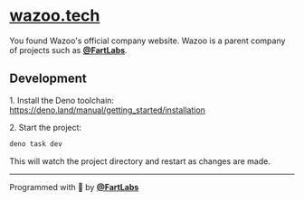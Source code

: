 # [wazoo.tech](https://wazoo.tech/)

You found Wazoo's official company website. Wazoo is a parent company of
projects such as [**@FartLabs**](https://github.com/FartLabs).

## Development

1\. Install the Deno toolchain:
<https://deno.land/manual/getting_started/installation>

2\. Start the project:

```sh
deno task dev
```

This will watch the project directory and restart as changes are made.

---

Programmed with 💖 by [**@FartLabs**](https://github.com/FartLabs)
